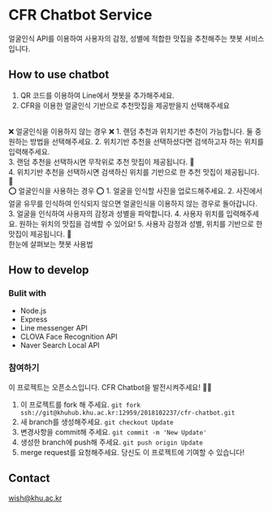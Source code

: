 # CFR Chatbot Service

얼굴인식 API를 이용하여 사용자의 감정, 성별에 적합한 맛집을 추천해주는 챗봇 서비스입니다. 

## How to use chatbot


1. QR 코드를 이용하여 Line에서 챗봇을 추가해주세요.
2.  CFR을 이용한 얼굴인식 기반으로 추천맛집을 제공받을지 선택해주세요


<br>
❌ 얼굴인식을 이용하지 않는 경우 ❌
1. 랜덤 추천과 위치기반 추천이 가능합니다. 둘 중 원하는 방법을 선택해주세요.
2. 위치기반 추천을 선택하셨다면 검색하고자 하는 위치를 입력해주세요. <br>
3. 랜덤 추천을 선택하시면 무작위로 추천 맛집이 제공됩니다. 🍜 <br>
4. 위치기반 추천을 선택하시면 검색하신 위치를 기반으로 한 추천 맛집이 제공됩니다. 🍰

<br>
⭕ 얼굴인식을 사용하는 경우 ⭕
1. 얼굴을 인식할 사진을 업로드해주세요.
2. 사진에서 얼굴 유무를 인식하여 인식되지 않으면 얼굴인식을 이용하지 않는 경우로 돌아갑니다.
3. 얼굴을 인식하여 사용자의 감정과 성별을 파악합니다. 
4. 사용자 위치를 입력해주세요. 원하는 위치의 맛집을 검색할 수 있어요!
5. 사용자 감정과 성별, 위치를 기반으로 한 맛집이 제공됩니다. 🥘

<br>
한눈에 살펴보는 챗봇 사용법

## How to develop

### Bulit with
* Node.js
* Express
* Line messenger API
* CLOVA Face Recognition API
* Naver Search Local API

### 참여하기
이 프로젝트는 오픈소스입니다. CFR Chatbot을 발전시켜주세요! 👩‍💻

1. 이 프로젝트를 fork 해 주세요. `git fork ssh://git@khuhub.khu.ac.kr:12959/2018102237/cfr-chatbot.git`
2. 새 branch를 생성해주세요. `git checkout Update`
3. 변경사항을 commit해 주세요. `git commit -m 'New Update'`
4. 생성한 branch에 push해 주세요. `git push origin Update`
5. merge request를 요청해주세요. 당신도 이 프로젝트에 기여할 수 있습니다!
 

## Contact
wish@khu.ac.kr